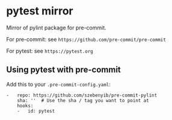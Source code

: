 # pytest mirror

Mirror of pylint package for pre-commit.

For pre-commit: see `https://github.com/pre-commit/pre-commit`

For pytest: see `https://pytest.org`

## Using pytest with pre-commit

Add this to your `.pre-commit-config.yaml`:

    -   repo: https://github.com/szebenyib/pre-commit-pylint
        sha: ''  # Use the sha / tag you want to point at
        hooks:
        -   id: pytest
